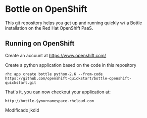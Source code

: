 Bottle on OpenShift
===================

This git repository helps you get up and running quickly w/ a Bottle installation
on the Red Hat OpenShift PaaS.


Running on OpenShift
----------------------------

Create an account at https://www.openshift.com/

Create a python application based on the code in this repository

    rhc app create bottle python-2.6 --from-code https://github.com/openshift-quickstart/bottle-openshift-quickstart.git

That's it, you can now checkout your application at:

    http://bottle-$yournamespace.rhcloud.com
Modificado
jkdid
